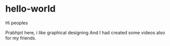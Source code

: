 # hello-world
Hi peoples

Prabhjot here, i like graphical designing
And I had created some videos also for my friends. 
